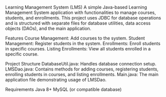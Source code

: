 
Learning Management System (LMS)
A simple Java-based Learning Management System application with functionalities to manage courses, students, and enrollments. This project uses JDBC for database operations and is structured with separate files for database utilities, data access objects (DAOs), and the main application.

Features
Course Management: Add courses to the system.
Student Management: Register students in the system.
Enrollments: Enroll students in specific courses.
Listing Enrollments: View all students enrolled in a specific course.

Project Structure
DatabaseUtil.java: Handles database connection setup.
LMSDao.java: Contains methods for adding courses, registering students, enrolling students in courses, and listing enrollments.
Main.java: The main application file demonstrating usage of LMSDao.

Requirements
Java 8+
MySQL (or compatible database)
